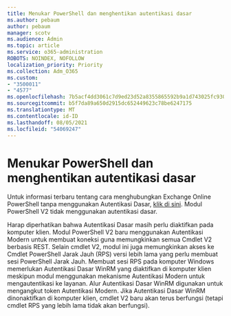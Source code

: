 ```yaml
---
title: Menukar PowerShell dan menghentikan autentikasi dasar
ms.author: pebaum
author: pebaum
manager: scotv
ms.audience: Admin
ms.topic: article
ms.service: o365-administration
ROBOTS: NOINDEX, NOFOLLOW
localization_priority: Priority
ms.collection: Adm_O365
ms.custom:
- "3500011"
- "4577"
ms.openlocfilehash: 7b5acf4dd3061c7d9ed23d52a8355865592b9a1d743025fc9300dcda5a18831a
ms.sourcegitcommit: b5f7da89a650d2915dc652449623c78be6247175
ms.translationtype: MT
ms.contentlocale: id-ID
ms.lasthandoff: 08/05/2021
ms.locfileid: "54069247"
---
```

# <a name="exchange-powershell-and-basic-authentication-deprecation"></a>Menukar PowerShell dan menghentikan autentikasi dasar

Untuk informasi terbaru tentang cara menghubungkan Exchange Online PowerShell tanpa menggunakan Autentikasi Dasar, [klik di sini](https://aka.ms/exops-docs). Modul PowerShell V2 tidak menggunakan autentikasi dasar.

Harap diperhatikan bahwa Autentikasi Dasar masih perlu diaktifkan pada komputer klien.
Modul PowerShell V2 baru menggunakan Autentikasi Modern untuk membuat koneksi guna memungkinkan semua Cmdlet V2 berbasis REST. Selain cmdlet V2, modul ini juga memungkinkan akses ke Cmdlet PowerShell Jarak Jauh (RPS) versi lebih lama yang perlu membuat sesi PowerShell Jarak Jauh. Membuat sesi RPS pada komputer Windows memerlukan Autentikasi Dasar WinRM yang diaktifkan di komputer klien meskipun modul menggunakan mekanisme Autentikasi Modern untuk mengautentikasi ke layanan. Alur Autentikasi Dasar WinRM digunakan untuk mengangkut token Autentikasi Modern. Jika Autentikasi Dasar WinRM dinonaktifkan di komputer klien, cmdlet V2 baru akan terus berfungsi (tetapi cmdlet RPS yang lebih lama tidak akan berfungsi).
